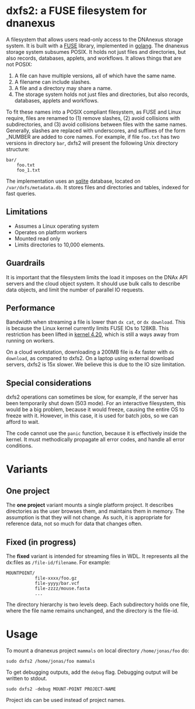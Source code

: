 # dxfs2: a FUSE filesystem for dnanexus

A filesystem that allows users read-only access to the
DNAnexus storage system. It is built with a
[FUSE](https://bazil.org/fuse/) library, implemented in
[golang](https://golang.org). The dnanexus storage system subsumes
POSIX. It holds not just files and directories, but also records,
databases, applets, and workflows. It allows things that are not
POSIX:
1. A file can have multiple versions, all of which have the same name.
2. A filename can include slashes.
3. A file and a directory may share a name.
4. The storage system holds not just files and directories, but also records, databases, applets and workflows.

To fit these names into a POSIX compliant filesystem, as FUSE and
Linux require, files are renamed to (1) remove slashes, (2) avoid collisions
with subdirectories, and (3) avoid collisions between files with the same names.
Generally, slashes are replaced with underscores, and suffixes of the form _NUMBER are added
to core names. For example, if file `foo.txt` has two versions in directory `bar`,
dxfs2 will present the following Unix directory structure:

```
bar/
    foo.txt
    foo_1.txt
```

The implementation uses an [sqlite](https://www.sqlite.org/index.html)
database, located on `/var/dxfs/metadata.db`. It stores files and
directories and tables, indexed for fast queries.

## Limitations

- Assumes a Linux operating system
- Operates on platform workers
- Mounted read only
- Limits directories to 10,000 elements.

## Guardrails

It is important that the filesystem limits the load it imposes on the
DNAx API servers and the cloud object system. It should use bulk calls
to describe data objects, and limit the number of parallel IO
requests.


## Performance

Bandwidth when streaming a file is lower than `dx cat`, or `dx
download`. This is because the Linux kernel currently limits FUSE IOs
to 128KB. This restriction has been lifted in
[kernel 4.20](https://github.com/torvalds/linux/commit/5da784cce4308ae10a79e3c8c41b13fb9568e4e0#diff-e3d21d11c912d0845d7a8fc1f678d4a6), which is still a ways away from running on workers.

On a cloud workstation, downloading a 200MB file is 4x faster with `dx
download`, as compared to dxfs2. On a laptop using external download
servers, dxfs2 is 15x slower. We believe this is due to the IO size
limitation.


## Special considerations

dxfs2 operations can sometimes be slow, for example, if the
server has been temporarily shut down (503 mode). For an
interactive filesystem, this would be a big problem, because it would
freeze, causing the entire OS to freeze with it. However, in this
case, it is used for batch jobs, so we can afford to wait.

The code cannot use the `panic` function, because it is effectively
inside the kernel. It must methodically propagate all error codes, and
handle all error conditions.


# Variants

## One project

The **one project** variant mounts a single platform project. It
describes directories as the user browses them, and maintains them in
memory. The assumption is that they will not change. As such, it is appropriate for
reference data, not so much for data that changes often.


## Fixed (in progress)

The **fixed** variant is intended for streaming files in WDL. It
represents all the dx:files as `/file-id/filename`. For example:

```
MOUNTPOINT/
           file-xxxx/foo.gz
           file-yyyy/bar.vcf
           file-zzzz/mouse.fasta
           ...
```

The directory hierarchy is two levels deep. Each subdirectory holds
one file, where the file name remains unchanged, and the directory is
the file-id.



# Usage

To mount a dnanexus project `mammals` on local directory `/home/jonas/foo` do:
```
sudo dxfs2 /home/jonas/foo mammals
```

To get debugging outputs, add the `debug` flag. Debugging output
will be written to stdout.

```
sudo dxfs2 -debug MOUNT-POINT PROJECT-NAME
```

Project ids can be used instead of project names.
